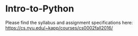 # Intro-to-Python
Please find the syllabus and assignment specifications here: https://cs.nyu.edu/~kapp/courses/cs0002fall2016/
